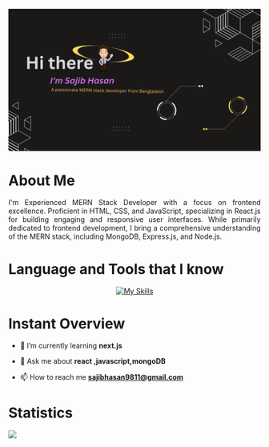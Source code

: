 [![An old rock in the desert](/images/Banner1.png "Shiprock, New Mexico by Beau Rogers")](/images/Banner1.png)

# About Me
<p align="justify">I'm Experienced MERN Stack Developer with a focus on frontend excellence. Proficient in HTML, CSS, and JavaScript, specializing in React.js for building engaging and responsive user interfaces. While primarily dedicated to frontend development, I bring a comprehensive understanding of the MERN stack, including MongoDB, Express.js, and Node.js. </p>

# Language and Tools that I know
<div align="center">

[![My Skills](https://skillicons.dev/icons?i=html,css,tailwind,bootstrap,javascript,react,mongodb,nodejs,expressjs,firebase,github,git,c,cpp,java,mysql,figma,&perline=6)](https://skillicons.dev)

</div>

# Instant Overview
<div>

<!-- - 🔭 I’m currently working on [work on](sdfgdg) -->

- 🌱 I’m currently learning **next.js**

- 💬 Ask me about **react ,javascript,mongoDB**

- 📫 How to reach me **sajibhasan9811@gmail.com**

</div>

# Statistics
<div>

![](http://github-profile-summary-cards.vercel.app/api/cards/profile-details?username=Sajib37&theme=blue_green)

</div>




